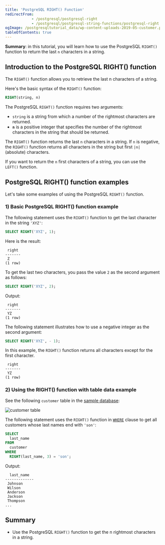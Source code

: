 ```yaml
---
title: 'PostgreSQL RIGHT() Function'
redirectFrom:
            - /postgresql/postgresql-right 
            - /postgresql/postgresql-string-functions/postgresql-right
ogImage: /postgresqltutorial_data/wp-content-uploads-2019-05-customer.png
tableOfContents: true
---
```


**Summary**: in this tutorial, you will learn how to use the PostgreSQL `RIGHT()` function to return the last `n` characters in a string.

## Introduction to the PostgreSQL RIGHT() function

The `RIGHT()` function allows you to retrieve the last n characters of a string.

Here's the basic syntax of the `RIGHT()` function:

```sql
RIGHT(string, n)
```

The PostgreSQL `RIGHT()` function requires two arguments:

- `string` is a string from which a number of the rightmost characters are returned.
- **`n`** is a positive integer that specifies the number of the rightmost characters in the string that should be returned.

The `RIGHT()` function returns the last `n` characters in a string. If `n` is negative, the `RIGHT()` function returns all characters in the string but first `|n|` (absolute) characters.

If you want to return the `n` first characters of a string, you can use the `LEFT()` function.

## PostgreSQL RIGHT() function examples

Let's take some examples of using the PostgreSQL `RIGHT()` function.

### 1) Basic PostgreSQL RIGHT() function example

The following statement uses the `RIGHT()` function to get the last character in the string `'XYZ'`:

```sql
SELECT RIGHT('XYZ', 1);
```

Here is the result:

```
 right
-------
 Z
(1 row)
```

To get the last two characters, you pass the value `2` as the second argument as follows:

```sql
SELECT RIGHT('XYZ', 2);
```

Output:

```
 right
-------
 YZ
(1 row)
```

The following statement illustrates how to use a negative integer as the second argument:

```sql
SELECT RIGHT('XYZ', - 1);
```

In this example, the `RIGHT()` function returns all characters except for the first character.

```
 right
-------
 YZ
(1 row)
```

### 2) Using the RIGHT() function with table data example

See the following `customer` table in the [sample database](/postgresql/postgresql-getting-started/postgresql-sample-database):

![customer table](/postgresqltutorial_data/wp-content-uploads-2019-05-customer.png)

The following statement uses the `RIGHT()` function in [`WHERE`](/postgresql/postgresql-where) clause to get all customers whose last names end with `'son'`:

```sql
SELECT
  last_name
FROM
  customer
WHERE
  RIGHT(last_name, 3) = 'son';
```

Output:

```
  last_name
-------------
 Johnson
 Wilson
 Anderson
 Jackson
 Thompson
...
```

## Summary

- Use the PostgreSQL `RIGHT()` function to get the n rightmost characters in a string.
